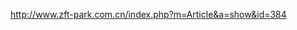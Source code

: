 

<!--
 * @version:
 * @Author:  StevenJokess https://github.com/StevenJokess
 * @Date: 2020-12-08 16:04:17
 * @LastEditors:  StevenJokess https://github.com/StevenJokess
 * @LastEditTime: 2020-12-08 16:18:03
 * @Description:
 * @TODO::
 * @Reference:
-->
http://www.zft-park.com.cn/index.php?m=Article&a=show&id=384

